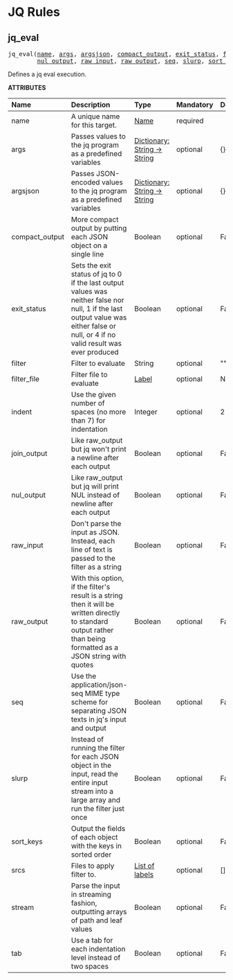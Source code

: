 <!-- Generated with Stardoc: http://skydoc.bazel.build -->

# JQ Rules

<a id="#jq_eval"></a>

## jq_eval

<pre>
jq_eval(<a href="#jq_eval-name">name</a>, <a href="#jq_eval-args">args</a>, <a href="#jq_eval-argsjson">argsjson</a>, <a href="#jq_eval-compact_output">compact_output</a>, <a href="#jq_eval-exit_status">exit_status</a>, <a href="#jq_eval-filter">filter</a>, <a href="#jq_eval-filter_file">filter_file</a>, <a href="#jq_eval-indent">indent</a>, <a href="#jq_eval-join_output">join_output</a>,
        <a href="#jq_eval-nul_output">nul_output</a>, <a href="#jq_eval-raw_input">raw_input</a>, <a href="#jq_eval-raw_output">raw_output</a>, <a href="#jq_eval-seq">seq</a>, <a href="#jq_eval-slurp">slurp</a>, <a href="#jq_eval-sort_keys">sort_keys</a>, <a href="#jq_eval-srcs">srcs</a>, <a href="#jq_eval-stream">stream</a>, <a href="#jq_eval-tab">tab</a>)
</pre>

Defines a jq eval execution.

**ATTRIBUTES**


| Name  | Description | Type | Mandatory | Default |
| :------------- | :------------- | :------------- | :------------- | :------------- |
| <a id="jq_eval-name"></a>name |  A unique name for this target.   | <a href="https://bazel.build/docs/build-ref.html#name">Name</a> | required |  |
| <a id="jq_eval-args"></a>args |  Passes values to the jq program as a predefined variables   | <a href="https://bazel.build/docs/skylark/lib/dict.html">Dictionary: String -> String</a> | optional | {} |
| <a id="jq_eval-argsjson"></a>argsjson |  Passes JSON-encoded values to the jq program as a predefined variables   | <a href="https://bazel.build/docs/skylark/lib/dict.html">Dictionary: String -> String</a> | optional | {} |
| <a id="jq_eval-compact_output"></a>compact_output |  More compact output by putting each JSON object on a single line   | Boolean | optional | False |
| <a id="jq_eval-exit_status"></a>exit_status |  Sets the exit status of jq to 0 if the last output values was neither false nor null, 1 if the last output value was either false or null, or 4 if no valid result was ever produced   | Boolean | optional | False |
| <a id="jq_eval-filter"></a>filter |  Filter to evaluate   | String | optional | "" |
| <a id="jq_eval-filter_file"></a>filter_file |  Filter file to evaluate   | <a href="https://bazel.build/docs/build-ref.html#labels">Label</a> | optional | None |
| <a id="jq_eval-indent"></a>indent |  Use the given number of spaces (no more than 7) for indentation   | Integer | optional | 2 |
| <a id="jq_eval-join_output"></a>join_output |  Like raw_output but jq won't print a newline after each output   | Boolean | optional | False |
| <a id="jq_eval-nul_output"></a>nul_output |  Like raw_output but jq will print NUL instead of newline after each output   | Boolean | optional | False |
| <a id="jq_eval-raw_input"></a>raw_input |  Don't parse the input as JSON. Instead, each line of text is passed to the filter as a string   | Boolean | optional | False |
| <a id="jq_eval-raw_output"></a>raw_output |  With this option, if the filter's result is a string then it will be written directly to standard output rather than being formatted as a JSON string with quotes   | Boolean | optional | False |
| <a id="jq_eval-seq"></a>seq |  Use the application/json-seq MIME type scheme for separating JSON texts in jq's input and output   | Boolean | optional | False |
| <a id="jq_eval-slurp"></a>slurp |  Instead of running the filter for each JSON object in the input, read the entire input stream into a large array and run the filter just once   | Boolean | optional | False |
| <a id="jq_eval-sort_keys"></a>sort_keys |  Output the fields of each object with the keys in sorted order   | Boolean | optional | False |
| <a id="jq_eval-srcs"></a>srcs |  Files to apply filter to.   | <a href="https://bazel.build/docs/build-ref.html#labels">List of labels</a> | optional | [] |
| <a id="jq_eval-stream"></a>stream |  Parse the input in streaming fashion, outputting arrays of path and leaf values   | Boolean | optional | False |
| <a id="jq_eval-tab"></a>tab |  Use a tab for each indentation level instead of two spaces   | Boolean | optional | False |


